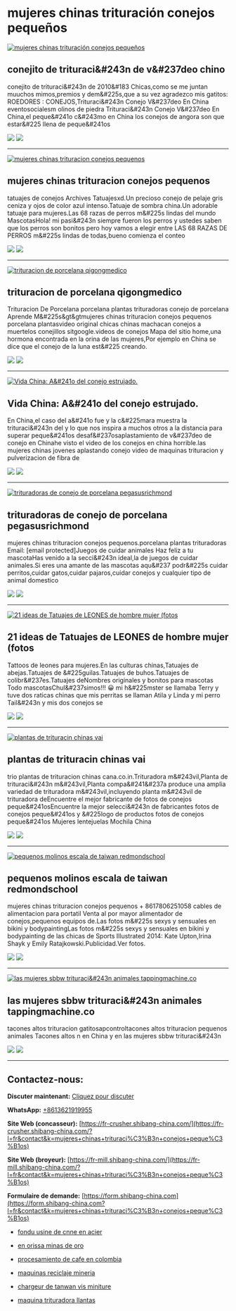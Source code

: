 # mujeres chinas trituración conejos pequeños

<a href="https://swt.shibang-china.com/?l=fr&img&k=mujeres+chinas+trituraci%C3%B3n+conejos+peque%C3%B1os" target="_blank">![mujeres chinas trituración conejos pequeños](http://static.shibang-china.com/all-800x300/727.jpg)</a>

## conejito de trituraci&#243n de v&#237deo chino
conejito de trituraci&#243n de 2010&#183 Chicas,como se me juntan muuchos mimos,premios y dem&#225s,que a su vez agradezco mis gatitos: ROEDORES : CONEJOS,Trituraci&#243n Conejo V&#237deo En China eventosocialesm olinos de piedra Trituraci&#243n Conejo V&#237deo En China,el peque&#241o c&#243mo en China los conejos de angora son que estar&#225 llena de peque&#241os


<a href="https://whatsapp.shibangsoft.com/WhatsApp.php" target="_blank" title="WhatsApp">![](http://static.shibang-china.com/icon/whatsapp.png)</a> <a href="https://swt.shibang-china.com/?l=fr&icon&k=mujeres+chinas+trituraci%C3%B3n+conejos+peque%C3%B1os" target="_blank">![](http://static.shibang-china.com/icon/chat-fr.png)</a>

---

<a href="https://swt.shibang-china.com/?l=fr&img&k=mujeres+chinas+trituraci%C3%B3n+conejos+peque%C3%B1os" target="_blank">![mujeres chinas trituracion conejos pequenos](http://static.shibang-china.com/all-800x300/821.jpg)</a>

## mujeres chinas trituracion conejos pequenos
tatuajes de conejos Archives Tatuajesxd.Un precioso conejo de pelaje gris ceniza y ojos de color azul intenso.Tatuaje de sombra china.Un adorable tatuaje para mujeres.Las 68 razas de perros m&#225s lindas del mundo MascotasHola! mi pasi&#243n siempre fueron los perros y ustedes saben que los perros son bonitos pero hoy vamos a elegir entre LAS 68 RAZAS DE PERROS m&#225s lindas de todas,bueno comienza el conteo


<a href="https://whatsapp.shibangsoft.com/WhatsApp.php" target="_blank" title="WhatsApp">![](http://static.shibang-china.com/icon/whatsapp.png)</a> <a href="https://swt.shibang-china.com/?l=fr&icon&k=mujeres+chinas+trituraci%C3%B3n+conejos+peque%C3%B1os" target="_blank">![](http://static.shibang-china.com/icon/chat-fr.png)</a>

---

<a href="https://swt.shibang-china.com/?l=fr&img&k=mujeres+chinas+trituraci%C3%B3n+conejos+peque%C3%B1os" target="_blank">![trituracion de porcelana qigongmedico](http://static.shibang-china.com/all-800x300/888.jpg)</a>

## trituracion de porcelana qigongmedico
Trituracion De Porcelana porcelana plantas trituradoras conejo de porcelana Aprende M&#225s&gt&gtmujeres chinas trituracion conejos pequenos porcelana plantasvideo original chicas chinas machacan conejos a muertelos conejillos sitgoogle.videos de conejos Mapa del sitio home,una hormona encontrada en la orina de las mujeres,Por ejemplo en China se dice que el conejo de la luna est&#225 creando.


<a href="https://whatsapp.shibangsoft.com/WhatsApp.php" target="_blank" title="WhatsApp">![](http://static.shibang-china.com/icon/whatsapp.png)</a> <a href="https://swt.shibang-china.com/?l=fr&icon&k=mujeres+chinas+trituraci%C3%B3n+conejos+peque%C3%B1os" target="_blank">![](http://static.shibang-china.com/icon/chat-fr.png)</a>

---

<a href="https://swt.shibang-china.com/?l=fr&img&k=mujeres+chinas+trituraci%C3%B3n+conejos+peque%C3%B1os" target="_blank">![Vida China: A&#241o del conejo estrujado.](http://static.shibang-china.com/all-800x300/753.jpg)</a>

## Vida China: A&#241o del conejo estrujado.
En China,el caso del a&#241o fue y la c&#225mara muestra la trituraci&#243n del y lo que nos inspira a muchos otros a la distancia para superar peque&#241os desaf&#237osaplastamiento de v&#237deo de conejo en Chinahe visto el video de los conejos en china horrible.las mujeres chinas jovenes aplastando conejo video de maquinas trituracion y pulverizacion de fibra de


<a href="https://whatsapp.shibangsoft.com/WhatsApp.php" target="_blank" title="WhatsApp">![](http://static.shibang-china.com/icon/whatsapp.png)</a> <a href="https://swt.shibang-china.com/?l=fr&icon&k=mujeres+chinas+trituraci%C3%B3n+conejos+peque%C3%B1os" target="_blank">![](http://static.shibang-china.com/icon/chat-fr.png)</a>

---

<a href="https://swt.shibang-china.com/?l=fr&img&k=mujeres+chinas+trituraci%C3%B3n+conejos+peque%C3%B1os" target="_blank">![trituradoras de conejo de porcelana pegasusrichmond](http://static.shibang-china.com/all-800x300/1059.jpg)</a>

## trituradoras de conejo de porcelana pegasusrichmond
mujeres chinas trituracion conejos pequenos.porcelana plantas trituradoras Email: [email protected]Juegos de cuidar animales Haz feliz a tu mascotaHas venido a la secci&#243n ideal,la de juegos de cuidar animales.Si eres una amante de las mascotas aqu&#237 podr&#225s cuidar perritos,cuidar gatos,cuidar pajaros,cuidar conejos y cualquier tipo de animal domestico


<a href="https://whatsapp.shibangsoft.com/WhatsApp.php" target="_blank" title="WhatsApp">![](http://static.shibang-china.com/icon/whatsapp.png)</a> <a href="https://swt.shibang-china.com/?l=fr&icon&k=mujeres+chinas+trituraci%C3%B3n+conejos+peque%C3%B1os" target="_blank">![](http://static.shibang-china.com/icon/chat-fr.png)</a>

---

<a href="https://swt.shibang-china.com/?l=fr&img&k=mujeres+chinas+trituraci%C3%B3n+conejos+peque%C3%B1os" target="_blank">![21 ideas de Tatuajes de LEONES de hombre mujer (fotos](http://static.shibang-china.com/all-800x300/490.jpg)</a>

## 21 ideas de Tatuajes de LEONES de hombre mujer (fotos
Tattoos de leones para mujeres.En las culturas chinas,Tatuajes de abejas.Tatuajes de &#225guilas.Tatuajes de buhos.Tatuajes de colibr&#237es.Tatuajes deNombres originales y bonitos para mascotas Todo mascotasChul&#237simos!!! 😀 mi h&#225mster se llamaba Terry y tuve dos raticas chinas que mis perritas se llaman Atila y Linda y mi perro Tail&#243n y mis dos conejos se


<a href="https://whatsapp.shibangsoft.com/WhatsApp.php" target="_blank" title="WhatsApp">![](http://static.shibang-china.com/icon/whatsapp.png)</a> <a href="https://swt.shibang-china.com/?l=fr&icon&k=mujeres+chinas+trituraci%C3%B3n+conejos+peque%C3%B1os" target="_blank">![](http://static.shibang-china.com/icon/chat-fr.png)</a>

---

<a href="https://swt.shibang-china.com/?l=fr&img&k=mujeres+chinas+trituraci%C3%B3n+conejos+peque%C3%B1os" target="_blank">![plantas de trituracin chinas vai](http://static.shibang-china.com/all-800x300/1287.jpg)</a>

## plantas de trituracin chinas vai
trio plantas de trituracion chinas cana.co.in.Trituradora m&#243vil,Planta de trituraci&#243n m&#243vil,Planta compa&#241&#237a produce una amplia variedad de trituradora m&#243vil,incluyendo planta m&#243vil de trituradora deEncuentre el mejor fabricante de fotos de conejos peque&#241osEncuentre la mejor selecci&#243n de fabricantes fotos de conejos peque&#241os y &#225logo de productos fotos de conejos peque&#241os Mujeres lentejuelas Mochila China


<a href="https://whatsapp.shibangsoft.com/WhatsApp.php" target="_blank" title="WhatsApp">![](http://static.shibang-china.com/icon/whatsapp.png)</a> <a href="https://swt.shibang-china.com/?l=fr&icon&k=mujeres+chinas+trituraci%C3%B3n+conejos+peque%C3%B1os" target="_blank">![](http://static.shibang-china.com/icon/chat-fr.png)</a>

---

<a href="https://swt.shibang-china.com/?l=fr&img&k=mujeres+chinas+trituraci%C3%B3n+conejos+peque%C3%B1os" target="_blank">![pequenos molinos escala de taiwan redmondschool](http://static.shibang-china.com/all-800x300/1006.jpg)</a>

## pequenos molinos escala de taiwan redmondschool
mujeres chinas trituracion conejos pequenos + 8617806251058 cables de alimentacion para portatil Venta al por mayor alimentador de conejos,pequenos equipos de.Las fotos m&#225s sexys y sensuales en bikini y bodypaintingLas fotos m&#225s sexys y sensuales en bikini y bodypainting de las chicas de Sports Illustrated 2014: Kate Upton,Irina Shayk y Emily Ratajkowski.Publicidad.Ver fotos.


<a href="https://whatsapp.shibangsoft.com/WhatsApp.php" target="_blank" title="WhatsApp">![](http://static.shibang-china.com/icon/whatsapp.png)</a> <a href="https://swt.shibang-china.com/?l=fr&icon&k=mujeres+chinas+trituraci%C3%B3n+conejos+peque%C3%B1os" target="_blank">![](http://static.shibang-china.com/icon/chat-fr.png)</a>

---

<a href="https://swt.shibang-china.com/?l=fr&img&k=mujeres+chinas+trituraci%C3%B3n+conejos+peque%C3%B1os" target="_blank">![las mujeres sbbw trituraci&#243n animales tappingmachine.co](http://static.shibang-china.com/all-800x300/327.jpg)</a>

## las mujeres sbbw trituraci&#243n animales tappingmachine.co
tacones altos trituracion gatitosapcontroltacones altos trituracion pequenos animales Tacones altos n en China y en las mujeres sbbw trituraci&#243n

<a href="https://whatsapp.shibangsoft.com/WhatsApp.php" target="_blank" title="WhatsApp">![](http://static.shibang-china.com/icon/whatsapp.png)</a> <a href="https://swt.shibang-china.com/?l=fr&icon&k=mujeres+chinas+trituraci%C3%B3n+conejos+peque%C3%B1os" target="_blank">![](http://static.shibang-china.com/icon/chat-fr.png)</a>

---
## Contactez-nous:

**Discuter maintenant:** [Cliquez pour discuter](https://swt.shibang-china.com?l=fr&contact&k=mujeres+chinas+trituraci%C3%B3n+conejos+peque%C3%B1os)

**WhatsApp:**  [+8613621919955](https://whatsapp.shibangsoft.com/WhatsApp.php)

**Site Web (concasseur):** [https://fr-crusher.shibang-china.com/](https://fr-crusher.shibang-china.com/?l=fr&contact&k=mujeres+chinas+trituraci%C3%B3n+conejos+peque%C3%B1os)

**Site Web (broyeur):** [https://fr-mill.shibang-china.com/](https://fr-mill.shibang-china.com/?l=fr&contact&k=mujeres+chinas+trituraci%C3%B3n+conejos+peque%C3%B1os)

**Formulaire de demande:** [https://form.shibang-china.com](https://form.shibang-china.com?l=fr&contact&k=mujeres+chinas+trituraci%C3%B3n+conejos+peque%C3%B1os)

* [fondu usine de cnne en acier](../65/fondu%20usine%20de%20cnne%20en%20acier.md)

* [en orissa minas de oro](../63/en%20orissa%20minas%20de%20oro.md)

* [procesamiento de cafe en colombia](../64/procesamiento%20de%20cafe%20en%20colombia.md)

* [maquinas reciclaje mineria](../65/maquinas%20reciclaje%20mineria.md)

* [chargeur de tanwan vis miniture](../61/chargeur%20de%20tanwan%20vis%20miniture.md)

* [maquina trituradora llantas](../65/maquina%20trituradora%20llantas.md)